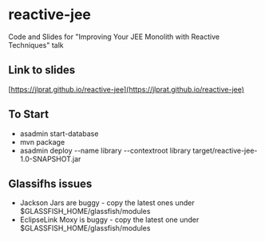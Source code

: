 # reactive-jee
Code and Slides for "Improving Your JEE Monolith with Reactive Techniques" talk

## Link to slides
[https://jlprat.github.io/reactive-jee](https://jlprat.github.io/reactive-jee)


## To Start
* asadmin start-database
* mvn package
* asadmin deploy --name library --contextroot library target/reactive-jee-1.0-SNAPSHOT.jar

## Glassifhs issues
* Jackson Jars are buggy - copy the latest ones under $GLASSFISH_HOME/glassfish/modules
* EclipseLink Moxy is buggy - copy the latest one under $GLASSFISH_HOME/glassfish/modules
